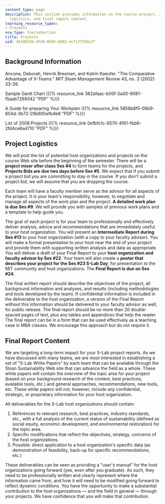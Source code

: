 ```yaml
---
content_type: page
description: This section provides information on the course project, including background,
  logistics, and final report content.
learning_resource_types:
- Projects
ocw_type: CourseSection
title: Projects
uid: 4bfd826b-4fdb-8566-6882-4cfc272b9a77
---
```


Background Information
----------------------

Ancona, Deborah, Henrik Bresman, and Katrin Kaeufer. "The Comparative Advantage of X-Teams." _MIT Sloan Management Review_ 43, no. 3 (2002): 33-39.

Sample Gantt Chart ({{% resource_link 382afaac-b00f-5a00-9081-f5aab7269342 "PDF" %}})

A Guide for preparing Your Workplan ({{% resource_link 5858b8f5-08b9-604d-3b72-29b605efb4b8 "PDF" %}})

List of 2008 Projects ({{% resource_link 0efbfc1c-9570-4f61-fbb6-2fd4ce6ad710 "PDF" %}})

Project Logistics
-----------------

We will post the list of potential host organizations and projects on the course Web site before the beginning of the semester. There will be a **project mixer after class Ses #4** to form teams for the projects, and **Projects Bids are due two days before Ses #5**. We expect that if you submit a project bid you are committing to stay in the course. If you don't submit a project bid, we will assume that you are dropping the course.

Each team will have a faculty member serve as the advisor for all aspects of the project. It is your team's responsibility, however, to negotiate and manage all aspects of the work plan and the project. **A detailed work plan is due Ses #9**. We will provide you with samples of previous work plans and a template to help guide you.

The goal of each project is for your team to professionally and effectively deliver analysis, advice and recommendations that are immediately useful to your host organization. You will present an **Intermediate Report during Ses #13** to your host organization (with a copy to your faculty advisor). You will make a formal presentation to your host near the end of your project and provide them with supporting written analysis and data as appropriate. You will deliver a draft of your Final Report to your **host organization and faculty advisor by Ses #22**. Your team will also create a **poster that describes your project for the Ses #23 S-Lab Day**, for presentation to the MIT community and host organizations. The **Final Report is due on Ses #24**.

The final written report should describe the objectives of the project, all background information and analyses, and results (including methodologies and tools developed by the team). If confidential information is included in the deliverable to the host organization, a version of the Final Report without this information should be delivered to your faculty advisor as well, for public release. The final report should be no more than 20 double-spaced pages of text, plus any tables and appendices that help the reader. The final report can be in a form that can be used effectively as a teaching case in MBA classes. We encourage this approach but do not require it.

Final Report Content
--------------------

We are targeting a long-term impact for your S-Lab project reports. As we have discussed with many teams, we are most interested in establishing a set of "S-Lab White Papers" by each team that can be available through the Sloan Sustainability Web site that can advance the field as a whole. These white papers will contain the overview of the topic area for your project (based on your background research of the context, best practices, available tools, etc.) and general approaches, recommendations, new tools, etc. These white papers will not, however, include any confidential, strategic, or proprietary information for your host organization.

All deliverables for the S-Lab host organizations should contain:

1.  References to relevant research, best practices, industry standards, etc., with a full analysis of the current status of sustainability (defined as social equity, economic development, and environmental restoration) for the topic area.
2.  Specific modifications that reflect the objectives, strategy, concerns of the host organizations.
3.  Possible: direct application to a host organization's specific data (as demonstration of feasibility, back-up for specific recommendations, etc.)

These deliverables can be seen as providing a "user's manual" for the host organizations going forward (yes, even after you graduate). As such, they need to be professionally written and clearly represent where the information came from, and how it will need to be modified going forward to reflect dynamic conditions. You have the opportunity to make a substantial contribution to the host organizations — and the field in general — through your projects. We have confidence that you will make that contribution.